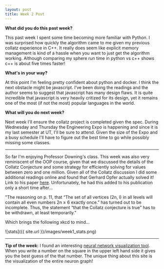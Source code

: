 ```yaml
---
layout: post
title: Week 2 Post
---
```





**What did you do this past week?**

This past week I spent some time becoming more familiar with Python. I was surprised how quickly the algorithm came to me given my previous collatz experience in C++. It really does seem like explicit memory management is kind of a hassle when you want to just get the algorithm working. Although comparing my sphere run time in python vs c++ shows c++ is about five times faster!  

**What's in your way?**

At this point I'm feeling pretty confident about python and docker. I think the next obstacle might be javascript. I've been doing the readings and the author seems to suggest that javascript has many design flaws. It is quite incredible that javascript is very heavily critized for its design, yet it remains one of the most (if not the most) popular languages in the world. 

**What will you do next week?**

Next week I'll ensure the collatz project is completed given the spec. During Wednesday and Thursday the Engineering Expo is happening and since it is my last semester at UT, I'll be sure to attend. Given the size of the Expo and a busy schedule I'll have to figure out the best time to go while possibly missing some classes. 

***

So far I'm enjoying Professor Downing's class. This week was also very reminiscent of the OOP course, given that we discussed the details of the Collatz Conjecture and some strategy for efficiently solving for values between zero and one million. Given all of the Collatz discussion I did some additional readings online and found that Gerhard Opfer actually solved it! Link to his paper [here](http://preprint.math.uni-hamburg.de/public/papers/hbam/hbam2011-09.pdf). Unfortunately, he had this added to his publication only a short time after...

"The reasoning on p. 11, that “The set of all vertices (2n, l) in all levels will
contain all even numbers 2n ≥ 6 exactly once.” has turned out to be incomplete.
Thus, the statement “that the Collatz conjecture is true” has to be withdrawn,
at least temporarily."

Which brings the following xkcd to mind...

![stats]({{ site.url }}/images/week1_stats.png)

***

**Tip of the week:**
I found an interesting [neural network visualization tool](http://scs.ryerson.ca/~aharley/vis/fc/). When you write a number on the square in the upper left hand side it gives you the best guess of the that number. The unique thing about this site is the visualization of the entire neuron graph!